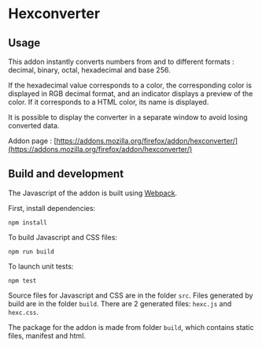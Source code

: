 # Hexconverter

## Usage

This addon instantly converts numbers from and to different formats : decimal, binary, octal, hexadecimal and base 256.

If the hexadecimal value corresponds to a color, the corresponding color is displayed in RGB decimal format, and an indicator displays a preview of the color. If it corresponds to a HTML color, its name is displayed.

It is possible to display the converter in a separate window to avoid losing converted data.

Addon page : [https://addons.mozilla.org/firefox/addon/hexconverter/](https://addons.mozilla.org/firefox/addon/hexconverter/)

## Build and development

The Javascript of the addon is built using [Webpack](https://webpack.js.org).

First, install dependencies:

`npm install`

To build Javascript and CSS files:

`npm run build`

To launch unit tests:

`npm test`

Source files for Javascript and CSS are in the folder `src`. Files generated by build are in the folder `build`. There are 2 generated files: `hexc.js` and `hexc.css`.

The package for the addon is made from folder `build`, which contains static files, manifest and html.
